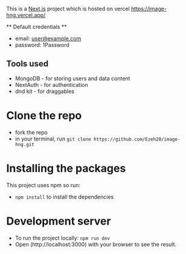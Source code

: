 This is a [Next.js](https://nextjs.org/) project which is hosted on vercel
https://image-hng.vercel.app/

** Default credentials **
- email: user@example.com
- password: 1Password

## Tools used
- MongoDB - for storing users and data content
- NextAuth - for authentication
- dnd kit - for draggables 

# Clone the repo
- fork the repo
- in your terminal, run ```git clone https://github.com/Ezeh20/image-hng.git```

# Installing the packages
This project uses npm so run:
- ```npm install``` to install the dependencies

# Development server
- To run the project locally:
``` npm run dev ```
- Open (http://localhost:3000) with your browser to see the result.
